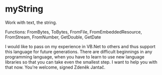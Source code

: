 # myString
Work with text, the string.

Functions: FromBytes, ToBytes, FromFile, FromEmbeddedResource, FromStream, FromNumber, GetDouble, GetDate

I would like to pass on my experience in VB.Net to others and thus support this language for future generations. There are difficult beginnings in any programming language, when you have to learn to use new language libraries so that you can take even the smallest step. I want to help you with that now. You're welcome, signed Zdeněk Jantač.
